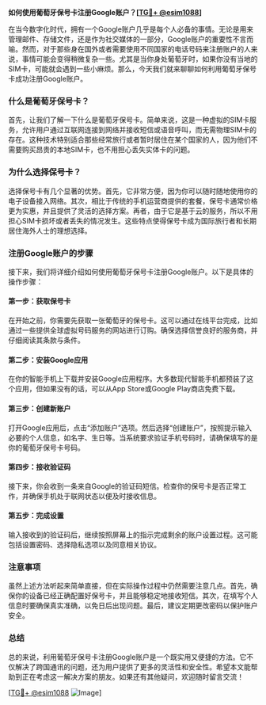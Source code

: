 **如何使用葡萄牙保号卡注册Google账户？[[TG💪+ @esim1088](https://t.me/s/esim1088)]**

在当今数字化时代，拥有一个Google账户几乎是每个人必备的事情。无论是用来管理邮件、存储文件，还是作为社交媒体的一部分，Google账户的重要性不言而喻。然而，对于那些身在国外或者需要使用不同国家的电话号码来注册账户的人来说，事情可能会变得稍微复杂一些。尤其是当你身处葡萄牙时，如果你没有当地的SIM卡，可能就会遇到一些小麻烦。那么，今天我们就来聊聊如何利用葡萄牙保号卡成功注册Google账户。

### 什么是葡萄牙保号卡？

首先，让我们了解一下什么是葡萄牙保号卡。简单来说，这是一种虚拟的SIM卡服务，允许用户通过互联网连接到网络并接收短信或语音呼叫，而无需物理SIM卡的存在。这种技术特别适合那些经常旅行或者暂时居住在某个国家的人，因为他们不需要购买昂贵的本地SIM卡，也不用担心丢失实体卡的问题。

### 为什么选择保号卡？

选择保号卡有几个显著的优势。首先，它非常方便，因为你可以随时随地使用你的电子设备接入网络。其次，相比于传统的手机运营商提供的套餐，保号卡通常价格更为实惠，并且提供了灵活的选择方案。再者，由于它是基于云的服务，所以不用担心SIM卡损坏或者丢失的情况发生。这些特点使得保号卡成为国际旅行者和长期居住海外人士的理想选择。

### 注册Google账户的步骤

接下来，我们将详细介绍如何使用葡萄牙保号卡注册Google账户。以下是具体的操作步骤：

#### 第一步：获取保号卡
在开始之前，你需要先获取一张葡萄牙的保号卡。这可以通过在线平台完成，比如通过一些提供全球虚拟号码服务的网站进行订购。确保选择信誉良好的服务商，并仔细阅读其条款与条件。

#### 第二步：安装Google应用
在你的智能手机上下载并安装Google应用程序。大多数现代智能手机都预装了这个应用，但如果没有的话，可以从App Store或Google Play商店免费下载。

#### 第三步：创建新账户
打开Google应用后，点击“添加账户”选项。然后选择“创建账户”，按照提示输入必要的个人信息，如名字、生日等。当系统要求验证手机号码时，请确保填写的是你的葡萄牙保号卡号码。

#### 第四步：接收验证码
接下来，你会收到一条来自Google的验证码短信。检查你的保号卡是否正常工作，并确保手机处于联网状态以便及时接收信息。

#### 第五步：完成设置
输入接收到的验证码后，继续按照屏幕上的指示完成剩余的账户设置过程。这可能包括设置密码、选择隐私选项以及同意相关协议。

### 注意事项

虽然上述方法听起来简单直接，但在实际操作过程中仍然需要注意几点。首先，确保你的设备已经正确配置好保号卡，并且能够稳定地接收短信。其次，在填写个人信息时要确保真实准确，以免日后出现问题。最后，建议定期更改密码以保护账户安全。

### 总结

总的来说，利用葡萄牙保号卡注册Google账户是一个既实用又便捷的方法。它不仅解决了跨国通讯的问题，还为用户提供了更多的灵活性和安全性。希望本文能帮助到正在考虑这一解决方案的朋友。如果还有其他疑问，欢迎随时留言交流！

[[TG💪+ @esim1088](https://t.me/s/esim1088) ![Image](https://i.postimg.cc/4NQfJmqS/Snipaste-2025-05-13-00-14-12.png)]